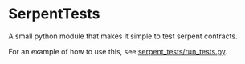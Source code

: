 # SerpentTests
A small python module that makes it simple to test serpent contracts.

For an example of how to use this, see [serpent_tests/run_tests.py](https://github.com/ChrisCalderon/SerpentTests/blob/master/serpent_tests/run_test.py).